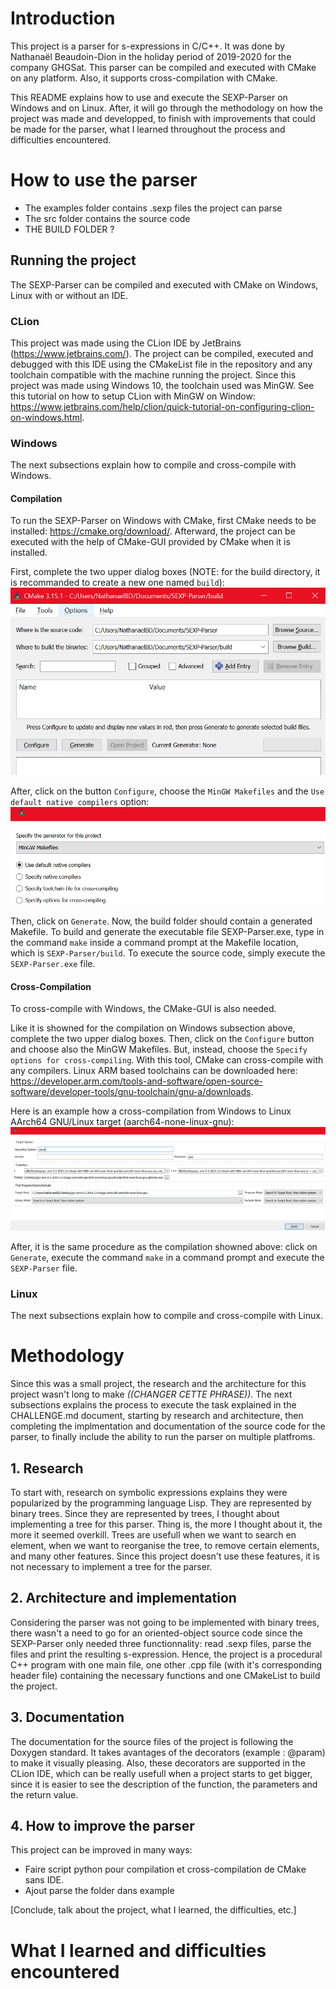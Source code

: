 # Introduction

This project is a parser for s-expressions in C/C++. It was done by Nathanaël Beaudoin-Dion in the holiday period of 2019-2020 for the company GHGSat. This parser can be compiled and executed with CMake on any platform. Also, it supports cross-compilation with CMake. 

This README explains how to use and execute the SEXP-Parser on Windows and on Linux. After, it will go through the methodology on how the project was made and developped, to finish with improvements that could be made for the parser, what I learned throughout the process and difficulties encountered.

# How to use the parser

- The examples folder contains .sexp files the project can parse
- The src folder contains the source code
- THE BUILD FOLDER ?

## Running the project

The SEXP-Parser can be compiled and executed with CMake on Windows, Linux with or without an IDE.

### CLion

This project was made using the CLion IDE by JetBrains (https://www.jetbrains.com/). The project can be compiled, executed and debugged with this IDE using the CMakeList file in the repository and any toolchain compatible with the machine running the project. Since this project was made using Windows 10, the toolchain used was MinGW. See this tutorial on how to setup CLion with MinGW on Window: https://www.jetbrains.com/help/clion/quick-tutorial-on-configuring-clion-on-windows.html. 

### Windows

The next subsections explain how to compile and cross-compile with Windows.

#### Compilation

To run the SEXP-Parser on Windows with CMake, first CMake needs to be installed: https://cmake.org/download/. Afterward, the project can be executed with the help of CMake-GUI provided by CMake when it is installed.

First, complete the two upper dialog boxes (NOTE: for the build directory, it is recommanded to create a new one named ```build```): 
![CMake-GUI-Windows](https://github.com/Spaceless007/SEXP-Parser/blob/master/ressources/cmake/cmake-gui-windows-1.PNG)

After, click on the button ```Configure```, choose the ```MinGW Makefiles``` and the ```Use default native compilers``` option:
![CMake-GUI-Windows](https://github.com/Spaceless007/SEXP-Parser/blob/master/ressources/cmake/cmake-gui-windows-2.PNG)

Then, click on ```Generate```. Now, the build folder should contain a generated Makefile. To build and generate the executable file SEXP-Parser.exe, type in the command ```make``` inside a command prompt at the Makefile location, which is ```SEXP-Parser/build```. To execute the source code, simply execute the ```SEXP-Parser.exe``` file. 

#### Cross-Compilation

To cross-compile with Windows, the CMake-GUI is also needed.

Like it is showned for the compilation on Windows subsection above, complete the two upper dialog boxes. Then, click on the ```Configure``` button and choose also the MinGW Makefiles. But, instead, choose the ```Specify options for cross-compiling```. With this tool, CMake can cross-compile with any compilers. Linux ARM based toolchains can be downloaded here: https://developer.arm.com/tools-and-software/open-source-software/developer-tools/gnu-toolchain/gnu-a/downloads. 

Here is an example how a cross-compilation from Windows to Linux AArch64 GNU/Linux target (aarch64-none-linux-gnu):
![CMake-GUI-CrossCompilation](https://github.com/Spaceless007/SEXP-Parser/blob/master/ressources/cmake/cmake-gui-crosscompile.PNG)

After, it is the same procedure as the compilation showned above: click on ```Generate```, execute the command ```make``` in a command prompt and execute the ```SEXP-Parser``` file.

### Linux

The next subsections explain how to compile and cross-compile with Linux.

# Methodology

Since this was a small project, the research and the architecture for this project wasn't long to make *((CHANGER CETTE PHRASE))*. The next subsections explains the process to execute the task explained in the CHALLENGE.md document, starting by research and architecture, then completing the implmentation and documentation of the source code for the parser, to finally include the ability to run the parser on multiple platfroms. 

## 1. Research

To start with, research on symbolic expressions explains they were popularized by the programming language Lisp. They are represented by binary trees. Since they are represented by trees, I thought about implementing a tree for this parser. Thing is, the more I thought about it, the more it seemed overkill. Trees are usefull when we want to search en element, when we want to reorganise the tree, to remove certain elements, and many other features. Since this project doesn't use these features, it is not necessary to implement a tree for the parser. 

## 2. Architecture and implementation

Considering the parser was not going to be implemented with binary trees, there wasn't a need to go for an oriented-object source code since the SEXP-Parser only needed three functionnality: read .sexp files, parse the files and print the resulting s-expression. Hence, the project is a procedural C++ program with one main file, one other .cpp file (with it's corresponding header file) containing the necessary functions and one CMakeList to build the project.

## 3. Documentation

The documentation for the source files of the project is following the Doxygen standard. It takes avantages of the decorators (example : @param) to make it visually pleasing. Also, these decorators are supported in the CLion IDE, which can be really usefull when a project starts to get bigger, since it is easier to see the description of the function, the parameters and the return value. 

## 4. How to improve the parser

This project can be improved in many ways:
- Faire script python pour compilation et cross-compilation de CMake sans IDE.
- Ajout parse the folder dans example

[Conclude, talk about the project, what I learned, the difficulties, etc.] 

# What I learned and difficulties encountered

